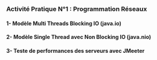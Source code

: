 <h3>Activité Pratique N°1 : Programmation Réseaux</h3>
<h4>1-  Modèle Multi Threads Blocking IO (java.io)</h4>
<h4>2-  Modèle Single Thread avec Non Blocking IO (java.nio)</h4>
<h4>3-  Teste de performances des serveurs avec JMeeter</h4>
